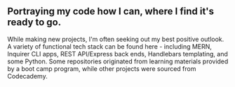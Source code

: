 ## Portraying my code how I can, where I find it's ready to go. 

While making new projects, I'm often seeking out my best positive outlook. A variety of functional tech stack can be found here - including MERN, Inquirer CLI apps, REST API/Express back ends, Handlebars templating, and some Python. Some repositories originated from learning materials provided by a boot camp program, while other projects were sourced from Codecademy.

<!---
gregoryjohncarter/gregoryjohncarter is a ✨ special ✨ repository because its `README.md` (this file) appears on your GitHub profile.
You can click the Preview link to take a look at your changes.
--->
